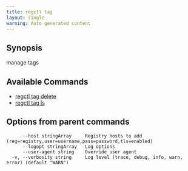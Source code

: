 ```yaml
---
title: regctl tag
layout: single
warning: Auto generated content
---
```


## Synopsis

manage tags

## Available Commands

- [regctl tag delete](./delete)
- [regctl tag ls](./ls)

## Options from parent commands

```text
      --host stringArray     Registry hosts to add (reg=registry,user=username,pass=password,tls=enabled)
      --logopt stringArray   Log options
      --user-agent string    Override user agent
  -v, --verbosity string     Log level (trace, debug, info, warn, error) (default "WARN")
```
